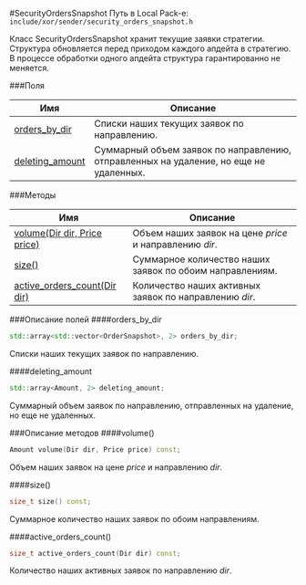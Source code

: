 #SecurityOrdersSnapshot
Путь в Local Pack-е: `include/xor/sender/security_orders_snapshot.h`

Класс SecurityOrdersSnapshot хранит текущие заявки стратегии.
Структура обновляется перед приходом каждого апдейта в стратегию.
В процессе обработки одного апдейта структура гарантированно не меняется.

###Поля

|Имя| Описание|
|------------------|--------------------|
|[orders_by_dir](#orders_by_dir)|Списки наших текущих заявок по направлению.|
|[deleting_amount](#deleting_amount)|Суммарный объем заявок по направлению, отправленных на удаление, но еще не удаленных.|

###Методы

|Имя| Описание|
|------------------|--------------------|
|[volume(Dir dir, Price price)](#volume)|Объем наших заявок на цене *price* и направлению *dir*.|
|[size()](#size)|Суммарное количество наших заявок по обоим направлениям.|
|[active_orders_count(Dir dir)](#active_orders_count)|Количество наших активных заявок по направлению *dir*.|

###Описание полей
<a name="orders_by_dir"></a>
####orders_by_dir
```c++
std::array<std::vector<OrderSnapshot>, 2> orders_by_dir;
```
Списки наших текущих заявок по направлению.

<a name="deleting_amount"></a>
####deleting_amount
```c++
std::array<Amount, 2> deleting_amount;
```
Суммарный объем заявок по направлению, отправленных на удаление, но еще не удаленных.


###Описание методов
<a name="volume"></a>
####volume()
```c++
Amount volume(Dir dir, Price price) const;
```
Объем наших заявок на цене *price* и направлению *dir*.

<a name="size"></a>
####size()
```c++
size_t size() const;
```
Суммарное количество наших заявок по обоим направлениям.

<a name="active_orders_count"></a>
####active_orders_count()
```c++
size_t active_orders_count(Dir dir) const;
```
Количество наших активных заявок по направлению *dir*.


